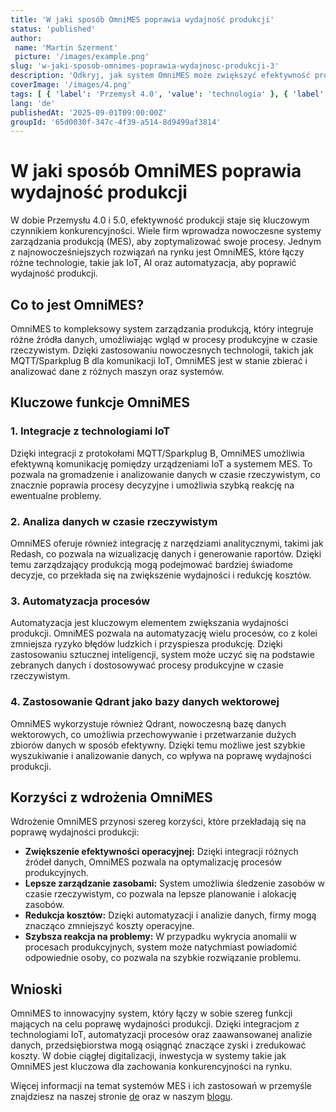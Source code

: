 ```yaml
---
title: 'W jaki sposób OmniMES poprawia wydajność produkcji'
status: 'published'
author:
 name: 'Martin Szerment'
 picture: '/images/example.png'
slug: 'w-jaki-sposob-omnimes-poprawia-wydajnosc-produkcji-3'
description: 'Odkryj, jak system OmniMES może zwiększyć efektywność procesów produkcyjnych w Twojej firmie.'
coverImage: '/images/4.png'
tags: [ { 'label': 'Przemysł 4.0', 'value': 'technologia' }, { 'label': 'Automatyzacja', 'value': 'produkcja' } ]
lang: 'de'
publishedAt: '2025-09-01T09:00:00Z'
groupId: '65d0030f-347c-4f39-a514-8d9499af3814'
---
```

# W jaki sposób OmniMES poprawia wydajność produkcji

W dobie Przemysłu 4.0 i 5.0, efektywność produkcji staje się kluczowym czynnikiem konkurencyjności. Wiele firm wprowadza nowoczesne systemy zarządzania produkcją (MES), aby zoptymalizować swoje procesy. Jednym z najnowocześniejszych rozwiązań na rynku jest OmniMES, które łączy różne technologie, takie jak IoT, AI oraz automatyzacja, aby poprawić wydajność produkcji.

## Co to jest OmniMES?

OmniMES to kompleksowy system zarządzania produkcją, który integruje różne źródła danych, umożliwiając wgląd w procesy produkcyjne w czasie rzeczywistym. Dzięki zastosowaniu nowoczesnych technologii, takich jak MQTT/Sparkplug B dla komunikacji IoT, OmniMES jest w stanie zbierać i analizować dane z różnych maszyn oraz systemów.

## Kluczowe funkcje OmniMES

### 1. Integracje z technologiami IoT

Dzięki integracji z protokołami MQTT/Sparkplug B, OmniMES umożliwia efektywną komunikację pomiędzy urządzeniami IoT a systemem MES. To pozwala na gromadzenie i analizowanie danych w czasie rzeczywistym, co znacznie poprawia procesy decyzyjne i umożliwia szybką reakcję na ewentualne problemy.

### 2. Analiza danych w czasie rzeczywistym

OmniMES oferuje również integrację z narzędziami analitycznymi, takimi jak Redash, co pozwala na wizualizację danych i generowanie raportów. Dzięki temu zarządzający produkcją mogą podejmować bardziej świadome decyzje, co przekłada się na zwiększenie wydajności i redukcję kosztów.

### 3. Automatyzacja procesów

Automatyzacja jest kluczowym elementem zwiększania wydajności produkcji. OmniMES pozwala na automatyzację wielu procesów, co z kolei zmniejsza ryzyko błędów ludzkich i przyspiesza produkcję. Dzięki zastosowaniu sztucznej inteligencji, system może uczyć się na podstawie zebranych danych i dostosowywać procesy produkcyjne w czasie rzeczywistym.

### 4. Zastosowanie Qdrant jako bazy danych wektorowej

OmniMES wykorzystuje również Qdrant, nowoczesną bazę danych wektorowych, co umożliwia przechowywanie i przetwarzanie dużych zbiorów danych w sposób efektywny. Dzięki temu możliwe jest szybkie wyszukiwanie i analizowanie danych, co wpływa na poprawę wydajności produkcji.

## Korzyści z wdrożenia OmniMES

Wdrożenie OmniMES przynosi szereg korzyści, które przekładają się na poprawę wydajności produkcji:

- **Zwiększenie efektywności operacyjnej:** Dzięki integracji różnych źródeł danych, OmniMES pozwala na optymalizację procesów produkcyjnych.
- **Lepsze zarządzanie zasobami:** System umożliwia śledzenie zasobów w czasie rzeczywistym, co pozwala na lepsze planowanie i alokację zasobów.
- **Redukcja kosztów:** Dzięki automatyzacji i analizie danych, firmy mogą znacząco zmniejszyć koszty operacyjne.
- **Szybsza reakcja na problemy:** W przypadku wykrycia anomalii w procesach produkcyjnych, system może natychmiast powiadomić odpowiednie osoby, co pozwala na szybkie rozwiązanie problemu.

## Wnioski

OmniMES to innowacyjny system, który łączy w sobie szereg funkcji mających na celu poprawę wydajności produkcji. Dzięki integracjom z technologiami IoT, automatyzacji procesów oraz zaawansowanej analizie danych, przedsiębiorstwa mogą osiągnąć znaczące zyski i zredukować koszty. W dobie ciągłej digitalizacji, inwestycja w systemy takie jak OmniMES jest kluczowa dla zachowania konkurencyjności na rynku. 

Więcej informacji na temat systemów MES i ich zastosowań w przemyśle znajdziesz na naszej stronie [de](https://yourwebsite.com/de/) oraz w naszym [blogu](https://yourwebsite.com/de/blog).
